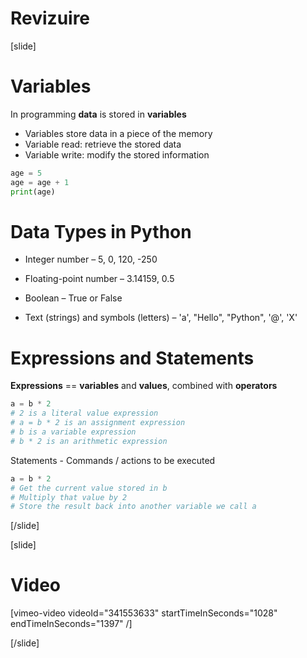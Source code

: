 # Revizuire 

[slide]
# Variables
In programming **data** is stored in **variables**

  * Variables store data in a piece of the memory
  * Variable read: retrieve the stored data
  * Variable write: modify the stored information

```py live
age = 5
age = age + 1
print(age)
```
# Data Types in Python
* Integer number – 5, 0, 120, -250

* Floating-point number – 3.14159, 0.5

* Boolean – True or False

* Text (strings) and symbols (letters) –  'a', "Hello", "Python", '@', 'X'

# Expressions and Statements
**Expressions** == **variables** and **values**, combined with **operators**

```py
a = b * 2
# 2 is a literal value expression
# a = b * 2 is an assignment expression
# b is a variable expression
# b * 2 is an arithmetic expression
```

Statements - Commands / actions to be executed

```py
a = b * 2
# Get the current value stored in b
# Multiply that value by 2
# Store the result back into another variable we call a
```
[/slide]

[slide]
# Video

[vimeo-video videoId="341553633" startTimeInSeconds="1028" endTimeInSeconds="1397" /]

[/slide]
